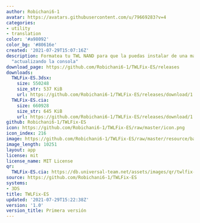 ```yaml
---
author: Robichani6-1
avatar: https://avatars.githubusercontent.com/u/79669283?v=4
categories:
- utility
- translation
color: '#a98092'
color_bg: '#80616e'
created: '2021-07-29T15:07:16Z'
description: Formatea tu TWL NAND para que la puedas instalar de una manera limpia
  "actualizando la consola"
download_page: https://github.com/Robichani6-1/TWLFix-ES/releases
downloads:
  TWLFix-ES.3dsx:
    size: 550248
    size_str: 537 KiB
    url: https://github.com/Robichani6-1/TWLFix-ES/releases/download/1.0/TWLFix-ES.3dsx
  TWLFix-ES.cia:
    size: 660928
    size_str: 645 KiB
    url: https://github.com/Robichani6-1/TWLFix-ES/releases/download/1.0/TWLFix-ES.cia
github: Robichani6-1/TWLFix-ES
icon: https://github.com/Robichani6-1/TWLFix-ES/raw/master/icon.png
icon_index: 216
image: https://github.com/Robichani6-1/TWLFix-ES/raw/master/resource/banner.png
image_length: 10251
layout: app
license: mit
license_name: MIT License
qr:
  TWLFix-ES.cia: https://db.universal-team.net/assets/images/qr/twlfix-es-cia.png
source: https://github.com/Robichani6-1/TWLFix-ES
systems:
- 3DS
title: TWLFix-ES
updated: '2021-07-29T15:22:38Z'
version: '1.0'
version_title: Primera versión
---
```

